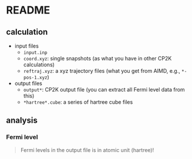 # README

## calculation

- input files
  - `input.inp`
  - `coord.xyz`: single snapshots (as what you have in other CP2K calculations)
  - `reftraj.xyz`: a xyz trajectory files (what you get from AIMD, e.g., `*-pos-1.xyz`)
- output files
  - `output*`: CP2K output file (you can extract all Fermi level data from this)
  - `*hartree*.cube`: a series of hartree cube files

## analysis

### Fermi level

> Fermi levels in the output file is in atomic unit (hartree)!

